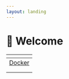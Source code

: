 ```yaml
---
layout: landing
---
```


# 👋 Welcome

<table data-view="cards"><thead><tr><th data-type="content-ref"></th></tr></thead><tbody><tr><td><a href="http://localhost:5000/s/ChcszFUkidJY50urCKcy/">Docker</a></td></tr><tr><td></td></tr><tr><td></td></tr></tbody></table>
